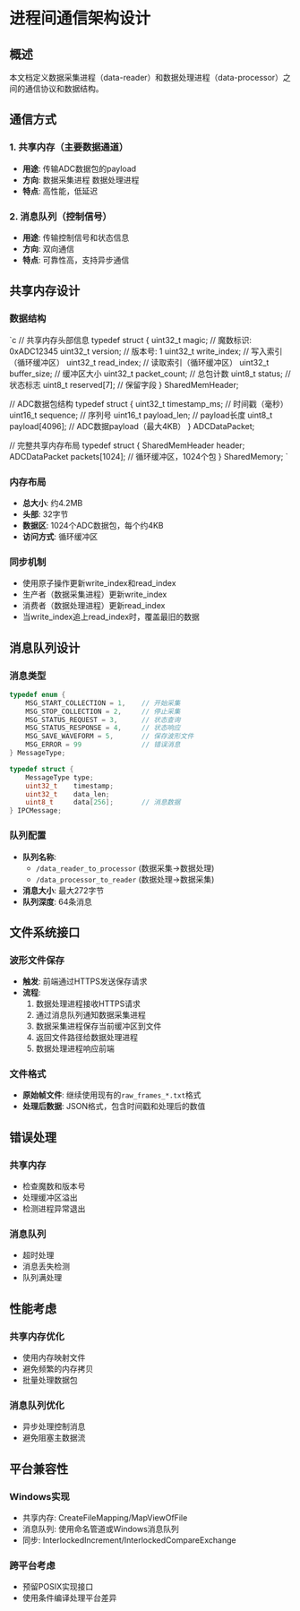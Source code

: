 ﻿# 进程间通信架构设计

## 概述

本文档定义数据采集进程（data-reader）和数据处理进程（data-processor）之间的通信协议和数据结构。

## 通信方式

### 1. 共享内存（主要数据通道）
- **用途**: 传输ADC数据包的payload
- **方向**: 数据采集进程  数据处理进程
- **特点**: 高性能，低延迟

### 2. 消息队列（控制信号）
- **用途**: 传输控制信号和状态信息
- **方向**: 双向通信
- **特点**: 可靠性高，支持异步通信

## 共享内存设计

### 数据结构

`c
// 共享内存头部信息
typedef struct {
    uint32_t magic;           // 魔数标识: 0xADC12345
    uint32_t version;         // 版本号: 1
    uint32_t write_index;     // 写入索引（循环缓冲区）
    uint32_t read_index;      // 读取索引（循环缓冲区）
    uint32_t buffer_size;     // 缓冲区大小
    uint32_t packet_count;    // 总包计数
    uint8_t  status;          // 状态标志
    uint8_t  reserved[7];     // 保留字段
} SharedMemHeader;

// ADC数据包结构
typedef struct {
    uint32_t timestamp_ms;    // 时间戳（毫秒）
    uint16_t sequence;        // 序列号
    uint16_t payload_len;     // payload长度
    uint8_t  payload[4096];   // ADC数据payload（最大4KB）
} ADCDataPacket;

// 完整共享内存布局
typedef struct {
    SharedMemHeader header;
    ADCDataPacket   packets[1024];  // 循环缓冲区，1024个包
} SharedMemory;
`

### 内存布局
- **总大小**: 约4.2MB
- **头部**: 32字节
- **数据区**: 1024个ADC数据包，每个约4KB
- **访问方式**: 循环缓冲区

### 同步机制
- 使用原子操作更新write_index和read_index
- 生产者（数据采集进程）更新write_index
- 消费者（数据处理进程）更新read_index
- 当write_index追上read_index时，覆盖最旧的数据

## 消息队列设计

### 消息类型

```c
typedef enum {
    MSG_START_COLLECTION = 1,    // 开始采集
    MSG_STOP_COLLECTION = 2,     // 停止采集
    MSG_STATUS_REQUEST = 3,      // 状态查询
    MSG_STATUS_RESPONSE = 4,     // 状态响应
    MSG_SAVE_WAVEFORM = 5,       // 保存波形文件
    MSG_ERROR = 99               // 错误消息
} MessageType;

typedef struct {
    MessageType type;
    uint32_t    timestamp;
    uint32_t    data_len;
    uint8_t     data[256];       // 消息数据
} IPCMessage;
```

### 队列配置
- **队列名称**:
  - `/data_reader_to_processor` (数据采集→数据处理)
  - `/data_processor_to_reader` (数据处理→数据采集)
- **消息大小**: 最大272字节
- **队列深度**: 64条消息

## 文件系统接口

### 波形文件保存
- **触发**: 前端通过HTTPS发送保存请求
- **流程**:
  1. 数据处理进程接收HTTPS请求
  2. 通过消息队列通知数据采集进程
  3. 数据采集进程保存当前缓冲区到文件
  4. 返回文件路径给数据处理进程
  5. 数据处理进程响应前端

### 文件格式
- **原始帧文件**: 继续使用现有的`raw_frames_*.txt`格式
- **处理后数据**: JSON格式，包含时间戳和处理后的数值

## 错误处理

### 共享内存
- 检查魔数和版本号
- 处理缓冲区溢出
- 检测进程异常退出

### 消息队列
- 超时处理
- 消息丢失检测
- 队列满处理

## 性能考虑

### 共享内存优化
- 使用内存映射文件
- 避免频繁的内存拷贝
- 批量处理数据包

### 消息队列优化
- 异步处理控制消息
- 避免阻塞主数据流

## 平台兼容性

### Windows实现
- 共享内存: CreateFileMapping/MapViewOfFile
- 消息队列: 使用命名管道或Windows消息队列
- 同步: InterlockedIncrement/InterlockedCompareExchange

### 跨平台考虑
- 预留POSIX实现接口
- 使用条件编译处理平台差异
